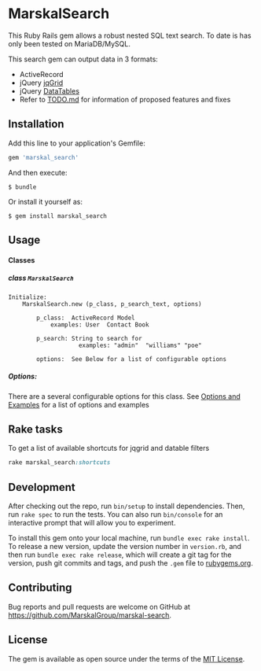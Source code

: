 # MarskalSearch

This Ruby Rails gem allows a robust nested SQL text search. To date is has only been tested on MariaDB/MySQL. 

This search gem can output data in 3 formats:

* ActiveRecord
* jQuery [jqGrid](http://www.trirand.com/blog/)
* jQuery [DataTables](https://www.datatables.net/)
* Refer to [TODO.md](supplimental_documentation/TODO.md) for information of proposed features and fixes

## Installation

Add this line to your application's Gemfile:

```ruby
gem 'marskal_search'
```

And then execute:

    $ bundle

Or install it yourself as:

    $ gem install marskal_search

## Usage

#### Classes  ####
##### class `MarskalSearch`
```
Initialize:
    MarskalSearch.new (p_class, p_search_text, options)

        p_class:  ActiveRecord Model
            examples: User  Contact Book

        p_search: String to search for
                    examples: "admin"  "williams" "poe"

        options:  See Below for a list of configurable options
```

##### Options:
There are a several configurable options for this class. See [Options and Examples](supplimental_documentation/DETAILED_README.md) for a list of options and examples

## Rake tasks
To get a list of available shortcuts for jqgrid and datable filters
```ruby
rake marskal_search:shortcuts
```

## Development

After checking out the repo, run `bin/setup` to install dependencies. Then, run `rake spec` to run the tests. You can also run `bin/console` for an interactive prompt that will allow you to experiment.

To install this gem onto your local machine, run `bundle exec rake install`. To release a new version, update the version number in `version.rb`, and then run `bundle exec rake release`, which will create a git tag for the version, push git commits and tags, and push the `.gem` file to [rubygems.org](https://rubygems.org).

## Contributing

Bug reports and pull requests are welcome on GitHub at https://github.com/MarskalGroup/marskal-search.


## License

The gem is available as open source under the terms of the [MIT License](http://opensource.org/licenses/MIT).

